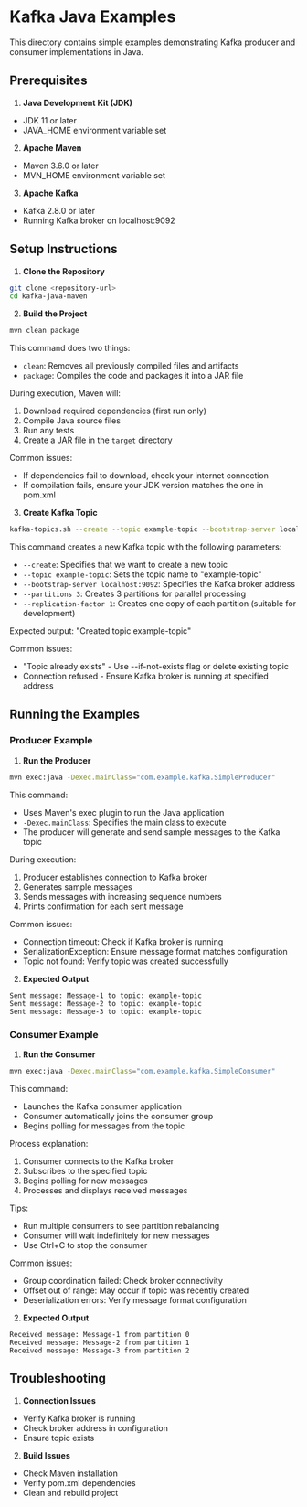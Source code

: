 # Kafka Java Examples

This directory contains simple examples demonstrating Kafka producer and consumer implementations in Java.

## Prerequisites

1. **Java Development Kit (JDK)**
- JDK 11 or later
- JAVA_HOME environment variable set

2. **Apache Maven**
- Maven 3.6.0 or later
- MVN_HOME environment variable set

3. **Apache Kafka**
- Kafka 2.8.0 or later
- Running Kafka broker on localhost:9092

## Setup Instructions

1. **Clone the Repository**
```bash
git clone <repository-url>
cd kafka-java-maven
```

2. **Build the Project**
```bash
mvn clean package
```

This command does two things:
- `clean`: Removes all previously compiled files and artifacts
- `package`: Compiles the code and packages it into a JAR file

During execution, Maven will:
1. Download required dependencies (first run only)
2. Compile Java source files
3. Run any tests
4. Create a JAR file in the `target` directory

Common issues:
- If dependencies fail to download, check your internet connection
- If compilation fails, ensure your JDK version matches the one in pom.xml

3. **Create Kafka Topic**
```bash
kafka-topics.sh --create --topic example-topic --bootstrap-server localhost:9092 --partitions 3 --replication-factor 1
```

This command creates a new Kafka topic with the following parameters:
- `--create`: Specifies that we want to create a new topic
- `--topic example-topic`: Sets the topic name to "example-topic"
- `--bootstrap-server localhost:9092`: Specifies the Kafka broker address
- `--partitions 3`: Creates 3 partitions for parallel processing
- `--replication-factor 1`: Creates one copy of each partition (suitable for development)

Expected output: "Created topic example-topic"

Common issues:
- "Topic already exists" - Use --if-not-exists flag or delete existing topic
- Connection refused - Ensure Kafka broker is running at specified address

## Running the Examples

### Producer Example

1. **Run the Producer**
```bash
mvn exec:java -Dexec.mainClass="com.example.kafka.SimpleProducer"
```

This command:
- Uses Maven's exec plugin to run the Java application
- `-Dexec.mainClass`: Specifies the main class to execute
- The producer will generate and send sample messages to the Kafka topic

During execution:
1. Producer establishes connection to Kafka broker
2. Generates sample messages
3. Sends messages with increasing sequence numbers
4. Prints confirmation for each sent message

Common issues:
- Connection timeout: Check if Kafka broker is running
- SerializationException: Ensure message format matches configuration
- Topic not found: Verify topic was created successfully

2. **Expected Output**
```
Sent message: Message-1 to topic: example-topic
Sent message: Message-2 to topic: example-topic
Sent message: Message-3 to topic: example-topic
```

### Consumer Example

1. **Run the Consumer**
```bash
mvn exec:java -Dexec.mainClass="com.example.kafka.SimpleConsumer"
```

This command:
- Launches the Kafka consumer application
- Consumer automatically joins the consumer group
- Begins polling for messages from the topic

Process explanation:
1. Consumer connects to the Kafka broker
2. Subscribes to the specified topic
3. Begins polling for new messages
4. Processes and displays received messages

Tips:
- Run multiple consumers to see partition rebalancing
- Consumer will wait indefinitely for new messages
- Use Ctrl+C to stop the consumer

Common issues:
- Group coordination failed: Check broker connectivity
- Offset out of range: May occur if topic was recently created
- Deserialization errors: Verify message format configuration

2. **Expected Output**
```
Received message: Message-1 from partition 0
Received message: Message-2 from partition 1
Received message: Message-3 from partition 2
```

## Troubleshooting

1. **Connection Issues**
- Verify Kafka broker is running
- Check broker address in configuration
- Ensure topic exists

2. **Build Issues**
- Check Maven installation
- Verify pom.xml dependencies
- Clean and rebuild project

